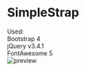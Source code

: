 <h1>SimpleStrap</h1>
Used:<br>
Bootstrap 4<br>
jQuery v3.4.1<br>
FontAwesome 5<br>

<img src="https://2.downloader.disk.yandex.ru/preview/86a1883221d41c1edf8a2b3bd1ed1877548f0c2cfaa26d2fdc54bdadb1a67f0d/inf/L0-ZtONJQ9Li1VWJQu4NUefcUn5rDTIBWzK0O2jqZaHpZTF5hysz9qhxZkVo7eFFq9mIZlXcORaNLM4_O5JmLA%3D%3D?uid=231303652&filename=screencapture-file-Users-macosx-Desktop-tpl-SimpleStrap-index-html-2019-06-05-18_13_08.png&disposition=inline&hash=&limit=0&content_type=image%2Fpng&tknv=v2&size=1905x929" alt="preview">
